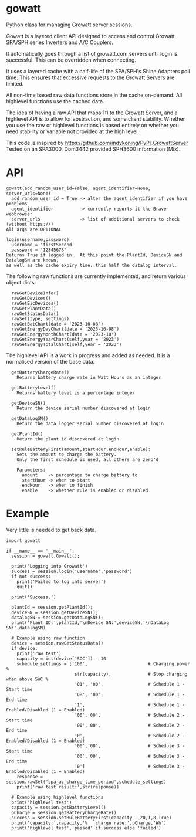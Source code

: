 # gowatt
Python class for managing Growatt server sessions.<br/>

Gowatt is a layered client API designed to access and control Growatt SPA/SPH series
Inverters and A/C Couplers.<br/>

It automatically goes through a list of growatt.com servers until login is
successful.  This can be overridden when connecting.<br/>

It uses a layered cache with a half-life of the SPA/SPH's Shine Adapters poll
time.  This ensures that excessive requests to the Growatt Servers are limited.<br/>

All non-time based raw data functions store in the cache on-demand.  All highlevel
functions use the cached data.<br/>

The idea of having a raw API that maps 1:1 to the Growatt Server, and a highlevel API
is to allow for abstraction, and some client stability.  Whether you use the raw or
highlevel functions is based entirely on whether you need stability or variable not
provided at the high level.<br/>

This code is inspired by https://github.com/indykoning/PyPi_GrowattServer<br/>
Tested on an SPA3000.  Dom3442 provided SPH3600 information (Mix).<br/>

# API
```
gowatt(add_random_user_id=False, agent_identifier=None, server_urls=None)
  add_random_user_id = True -> alter the agent_identifier if you have problems
  agent_identifier          -> currently reports it the Brave webbrowser
  server_urls               -> list of additional servers to check (without https://)
All args are OPTIONAL
```

```
login(username,password)
  username = 'firstSecond'
  password = '12345678'
Returns True if logged in.  At this point the PlantId, DeviceSN and DatalogSN are known,
as well as the cache expiry time; this half the datalog interval.
```

The following raw functions are currently implemented, and return various object dicts:<br/>

```
  rawGetDeviceInfo()
  rawGetDevices()
  rawGetEicDevices()
  rawGetPlantData()
  rawGetStatusData()
  rawSet(type, settings)
  rawGetBatChart(date = '2023-10-08')
  rawGetEnergyDayChart(date = '2023-10-08')
  rawGetEnergyMonthChart(date = '2023-10')
  rawGetEnergyYearChart(self,year = '2023')
  rawGetEnergyTotalChart(self,year = '2023')
```

The highlevel API is a work in progress and added as needed.  It is a normalised version of the base data.<br/>

```
  getBatteryChargeRate()
    Returns battery charge rate in Watt Hours as an integer

  getBatteryLevel()
    Returns battery level is a percentage integer

  getDeviceSN()
    Return the device serial number discovered at login

  getDataLogSN()
    Return the data logger serial number discovered at login

  getPlantId()
    Return the plant id discovered at login

  setRuleBatteryFirst(amount,startHour,endHour,enable):
    Sets the amount to charge the battery.
    Only the first schedule is used, all others are zero'd
    
    Parameters:
      amount    -> percentage to charge battery to
      startHour -> when to start
      endHour   -> when to finish
      enable    -> whether rule is enabled or disabled
```

# Example
Very little is needed to get back data.

```
import gowatt

if __name__ == '__main__':  
  session = gowatt.Gowatt();
  
  print('Logging into Growatt')
  success = session.login('username','password')
  if not success:
    print('Failed to log into server')
    quit()
    
  print('Success.')
  
  plantId = session.getPlantId();
  deviceSN = session.getDeviceSN();
  datalogSN = session.getDataLogSN();
  print('Plant ID:',plantId,'\nDevice SN:',deviceSN,'\nDataLog SN:',datalogSN)

  # Example using raw function
  device = session.rawGetStatusData()
  if device:
    print('raw test')
    capacity = int(device['SOC']) - 10
    schedule_settings = ['100',                       # Charging power %
                          str(capacity),              # Stop charging when above SoC %
                          '01', '00',                 # Schedule 1 - Start time
                          '08', '00',                 # Schedule 1 - End time
                          '1',                        # Schedule 1 - Enabled/Disabled (1 = Enabled)
                          '00','00',                  # Schedule 2 - Start time
                          '00','00',                  # Schedule 2 - End time
                          '0',                        # Schedule 2 - Enabled/Disabled (1 = Enabled)
                          '00','00',                  # Schedule 3 - Start time
                          '00','00',                  # Schedule 3 - End time
                          '0']                        # Schedule 3 - Enabled/Disabled (1 = Enabled)
    response = session.rawSet('spa_ac_charge_time_period',schedule_settings)
    print('raw test result:',str(response))

  # Example using highlevel functions
  print('highlevel test')
  capacity = session.getBatteryLevel()
  pCharge = session.getBatteryChargeRate()
  success = session.setRuleBatteryFirst(capacity - 20,1,8,True)
  print('capacity:',capacity,'%   charge rate:',pCharge,'Wh')
  print('highlevel test','passed' if success else 'failed')
```
